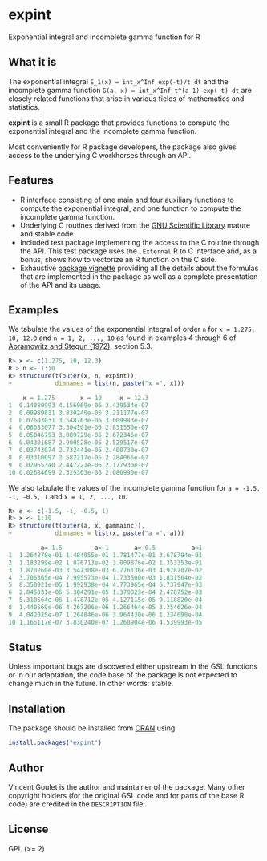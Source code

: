 # expint

Exponential integral and incomplete gamma function for R

## What it is

The exponential integral `E_1(x) = int_x^Inf exp(-t)/t dt` and the
incomplete gamma function `G(a, x) = int_x^Inf t^(a-1) exp(-t) dt`
are closely related functions that arise in various fields of
mathematics and statistics.

**expint** is a small R package that provides functions to compute
the exponential integral and the incomplete gamma function.

Most conveniently for R package developers, the package also gives
access to the underlying C workhorses through an API.

## Features

- R interface consisting of one main and four auxiliary functions to
  compute the exponential integral, and one function to compute the
  incomplete gamma function.
- Underlying C routines derived from the
  [GNU Scientific Library](https://www.gnu.org/software/gsl/) mature
  and stable code.
- Included test package implementing the access to the C routine
  through the API. This test package uses the `.External` R to C
  interface and, as a bonus, shows how to vectorize an R function on
  the C side.
- Exhaustive
  [package vignette](https://cran.r-project.org/package=expint/vignettes/expint.pdf)
  providing all the details about the formulas that are implemented in
  the package as well as a complete presentation of the API and its
  usage.

## Examples

We tabulate the values of the exponential integral of order `n` for `x = 1.275, 10, 12.3` and
`n = 1, 2, ..., 10` as found in examples 4 through 6 of
[Abramowitz and Stegun (1972)](http://people.math.sfu.ca/~cbm/aands/), section 5.3.

``` R
R> x <- c(1.275, 10, 12.3)
R > n <- 1:10
R> structure(t(outer(x, n, expint)),
+            dimnames = list(n, paste("x =", x)))

    x = 1.275       x = 10     x = 12.3
1  0.14080993 4.156969e-06 3.439534e-07
2  0.09989831 3.830240e-06 3.211177e-07
3  0.07603031 3.548763e-06 3.009983e-07
4  0.06083077 3.304101e-06 2.831550e-07
5  0.05046793 3.089729e-06 2.672346e-07
6  0.04301687 2.900528e-06 2.529517e-07
7  0.03743074 2.732441e-06 2.400730e-07
8  0.03310097 2.582217e-06 2.284066e-07
9  0.02965340 2.447221e-06 2.177930e-07
10 0.02684699 2.325303e-06 2.080990e-07
```

We also tabulate the values of the incomplete gamma function for
`a = -1.5, -1, -0.5, 1` and `x = 1, 2, ..., 10`.

``` R
R> a <- c(-1.5, -1, -0.5, 1)
R> x <- 1:10
R> structure(t(outer(a, x, gammainc)),
+            dimnames = list(x, paste("a =", a)))

         a=-1.5         a=-1       a=-0.5          a=1
1  1.264878e-01 1.484955e-01 1.781477e-01 3.678794e-01
2  1.183299e-02 1.876713e-02 3.009876e-02 1.353353e-01
3  1.870260e-03 3.547308e-03 6.776136e-03 4.978707e-02
4  3.706365e-04 7.995573e-04 1.733500e-03 1.831564e-02
5  8.350921e-05 1.992938e-04 4.773965e-04 6.737947e-03
6  2.045031e-05 5.304291e-05 1.379823e-04 2.478752e-03
7  5.310564e-06 1.478712e-05 4.127115e-05 9.118820e-04
8  1.440569e-06 4.267206e-06 1.266464e-05 3.354626e-04
9  4.042025e-07 1.264846e-06 3.964430e-06 1.234098e-04
10 1.165117e-07 3.830240e-07 1.260904e-06 4.539993e-05
```

## Status

Unless important bugs are discovered either upstream in the GSL
functions or in our adaptation, the code base of the package is not
expected to change much in the future. In other words: stable.

## Installation

The package should be installed from
[CRAN](https://cran.r-project.org) using

``` R
install.packages("expint")
```

## Author

Vincent Goulet is the author and maintainer of the package. Many other
copyright holders (for the original GSL code and for parts of the base
R code) are credited in the `DESCRIPTION` file.

## License

GPL (>= 2)
